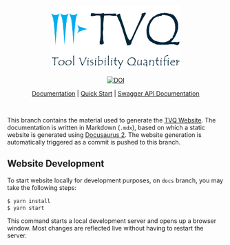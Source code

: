 <p align="center">
  <a href="https://genometric.github.io/TVQ/docs/">
    <img src="https://raw.githubusercontent.com/Genometric/TVQ/docs/static/logo/logo_w_txt.png?raw=true" alt="TVQ" width="300" />
  </a>
</p>


<p align="center">
  <a href=""><img src="https://github.com/Genometric/TVQ/workflows/documentation/badge.svg" alt="DOI"></a>
</p>

<p align="center">
  <a href="https://genometric.github.io/TVQ/docs/tvq/intro">Documentation</a> |
  <a href="https://genometric.github.io/TVQ/docs">Quick Start</a> |
  <a href="https://genometric.github.io/TVQ/api/">Swagger API Documentation</a>
</p>

<br/>

This branch contains the material used to generate the 
[TVQ Website](https://genometric.github.io/TVQ/). 
The documentation is written in Markdown (`.mdx`),
based on which a static website is generated using 
[Docusaurus 2](https://v2.docusaurus.io/).
The website generation is automatically triggered
as a commit is pushed to this branch. 

## Website Development

To start website locally for development purposes, 
on `docs` branch, you may take the following steps: 

```console
$ yarn install
$ yarn start
```

This command starts a local development server and 
opens up a browser window. Most changes are reflected 
live without having to restart the server.
